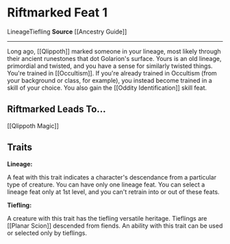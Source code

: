 ﻿---
actions: null
cost: null
element: null
feat: Riftmarked
frequency: null
heighten_level: null
id: '2450'
level: '1'
name: Riftmarked
prerequisite: null
rarity: Common
requirement: null
school: null
source: '[[DATABASE/source/Ancestry Guide|Ancestry Guide]]'
subcategory: null
trait:
- '[[DATABASE/trait/Lineage|Lineage]]'
- '[[DATABASE/trait/Tiefling|Tiefling]]'
trigger: null
type: Feat

---
# Riftmarked <span class="item-type">Feat 1</span>

<span class="item-trait">Lineage</span><span class="item-trait">Tiefling</span>
**Source** [[Ancestry Guide]]

---
Long ago, [[Qlippoth]] marked someone in your lineage, most likely through their ancient runestones that dot Golarion's surface. Yours is an old lineage, primordial and twisted, and you have a sense for similarly twisted things. You're trained in [[Occultism]]. If you're already trained in Occultism (from your background or class, for example), you instead become trained in a skill of your choice. You also gain the [[Oddity Identification]] skill feat.

## Riftmarked Leads To...

[[Qlippoth Magic]]

## Traits

**Lineage:**

A feat with this trait indicates a character's descendance from a particular type of creature. You can have only one lineage feat. You can select a lineage feat only at 1st level, and you can't retrain into or out of these feats.

**Tiefling:**

A creature with this trait has the tiefling versatile heritage. Tieflings are [[Planar Scion]] descended from fiends. An ability with this trait can be used or selected only by tieflings.